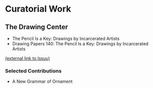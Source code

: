# Curatorial Work

## The Drawing Center

- The Pencil Is a Key: Drawings by Incarcerated Artists 
- Drawing Papers 140: The Pencil Is a Key: Drawings by Incarcerated Artists  

[(external link to Issuu)](https://issuu.com/drawingcenter/docs/dp140_final_pages)

### Selected Contributions

- A New Grammar of Ornament

